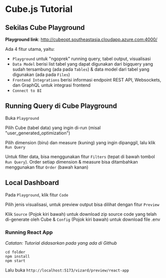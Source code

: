 # Cube.js Tutorial

## Sekilas Cube Playground

__Playground link__: http://cubeopt.southeastasia.cloudapp.azure.com:4000/

Ada 4 fitur utama, yaitu:
* `Playground` untuk "ngoprek" running query, tabel output, visualisasi
* `Data Model` berisi list tabel yang dapat digunakan dari bigquery yang sudah tersambung (ada pada `Tables`) & data model dari tabel yang digunakan (ada pada `Files`) 
* `Frontend Integrations` berisi informasi endpoint REST API, Websockets, dan GraphQL untuk integrasi frontend
* `Connect to BI`

## Running Query di Cube Playground

Buka `Playground`

Pilih Cube (tabel data) yang ingin di-run (misal "user_generated_optimization")

Pilih dimension (biru) dan measure (kuning) yang ingin dipanggil, lalu klik `Run Query`

Untuk filter data, bisa menggunakan fitur `Filters` (tepat di bawah tombol `Run Query`). Order setiap dimension & measure bisa ditambahkan menggunakan fitur `Order` (bawah kanan)


## Local Dashboard

Pada `Playground`, klik fitur `Code`

Pilih jenis visualisasi, untuk preview output bisa dilihat dengan fitur `Preview`

Klik `Source` (Pojok kiri bawah) untuk download zip source code yang telah di-generate oleh Cube & `Config` (Pojok kiri bawah) untuk download file .env

### Running React App

_Catatan: Tutorial didasarkan pada yang ada di Github_

```
cd folder
npm install
npm start
```

Lalu buka `http://localhost:5173/vizard/preview/react-app`
